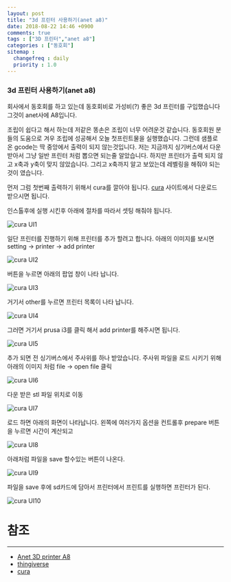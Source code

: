```yaml
---
layout: post
title: "3d 프린터 사용하기(anet a8)"
date: 2018-08-22 14:46 +0900
comments: true
tags : ["3D 프린터","anet a8"]
categories : ["동호회"]
sitemap :
  changefreq : daily
  priority : 1.0
---
```


### 3d 프린터 사용하기(anet a8)

회사에서 동호회를 하고 있는데 동호회비로 가성비(?) 좋은 3d 프린터를 구입했습니다 그것이 anet사에 A8입니다.

조립이 쉽다고 해서 하는데 저같은 똥손은 조립이 너무 어려운것 같습니다. 동호회원 분들의 도움으로 겨우 조립에 성공해서
오늘 첫프린트물을 실행했습니다. 그런데 샘플로 온 gcode는 딱 중앙에서 출력이 되지 않는것입니다. 
저는 지금까지 싱기버스에서  다운 받아서 그냥 일반 프린터 처럼 뽑으면 되는줄 알았습니다. 하지만 프린터가 출력 되지 않고
x축과 y축이 맞지 않았습니다. 그리고 x축까지 알고 보았는데 레벨링을 해줘야 되는것이 였습니다.

먼저 그럼 첫번째 출력하기 위해서 cura를 깔아야 됩니다. [cura](https://ultimaker.com/en/products/ultimaker-cura-software) 사이트에서 다운로드 받으시면 됩니다.

인스톨후에 실행 시킨후 아래에 절차를 따라서 셋팅 해줘야 됩니다. 

![cura UI1](https://sejoung.github.io/images/2018_08_22_01.jpg)

일단 프린터를 진행하기 위해 프린터를 추가 할려고 합니다. 아래의 이미지를 보시면 setting -> printer -> add printer

![cura UI2](https://sejoung.github.io/images/2018_08_22_02.jpg)

버튼을 누르면 아래의 팝업 창이 나타 납니다.

![cura UI3](https://sejoung.github.io/images/2018_08_22_03.jpg)

거기서 other를 누르면 프린터 목록이 나타 납니다.

![cura UI4](https://sejoung.github.io/images/2018_08_22_04.jpg)

그러면 거기서 prusa i3를 클릭 해서 add printer를 해주시면 됩니다.

![cura UI5](https://sejoung.github.io/images/2018_08_22_05.jpg)

추가 되면 전 싱기버스에서 주사위를 하나 받았습니다. 주사위 파일을 로드 시키기 위해 아래의 이미지 처럼
file -> open file 클릭

![cura UI6](https://sejoung.github.io/images/2018_08_22_06.jpg)

다운 받은 stl 파일 위치로 이동

![cura UI7](https://sejoung.github.io/images/2018_08_22_07.jpg)

로드 하면 아래의 화면이 나타납니다. 왼쪽에 여러가지 옵션을 컨트롤후 prepare 버튼을 누르면 시간이 계산되고 

![cura UI8](https://sejoung.github.io/images/2018_08_22_08.jpg)

아래처럼 파일을 save 할수있는 버튼이 나온다.

![cura UI9](https://sejoung.github.io/images/2018_08_22_09.jpg)

파일을 save 후에 sd카드에 담아서 프린터에서 프린트를 실행하면 프린터가 된다.

![cura UI10](https://sejoung.github.io/images/2018_08_22_10.jpg)



# 참조 
-----
* [Anet 3D printer A8](http://www.anet3d.com/ProductsStd_182.html)
* [thingiverse](https://www.thingiverse.com)
* [cura](https://ultimaker.com/en/products/ultimaker-cura-software)
